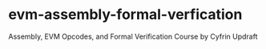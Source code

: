 # evm-assembly-formal-verfication
Assembly, EVM Opcodes, and Formal Verification Course by Cyfrin Updraft
